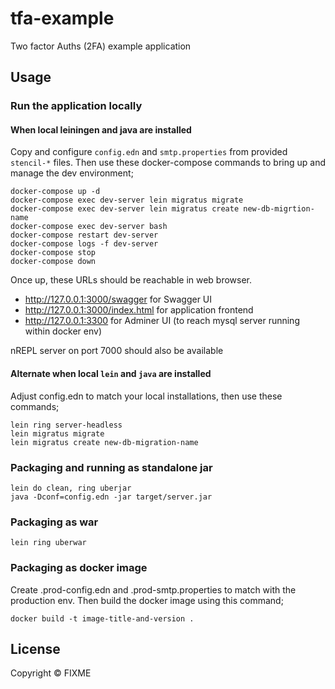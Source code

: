 # tfa-example

Two factor Auths (2FA) example application

## Usage

### Run the application locally

#### When local leiningen and java are installed
Copy and configure `config.edn` and `smtp.properties` from provided `stencil-*` files.
Then use these docker-compose commands to bring up and manage the dev environment;
```shell
docker-compose up -d
docker-compose exec dev-server lein migratus migrate
docker-compose exec dev-server lein migratus create new-db-migrtion-name
docker-compose exec dev-server bash
docker-compose restart dev-server
docker-compose logs -f dev-server
docker-compose stop
docker-compose down
```
Once up, these URLs should be reachable in web browser.
- http://127.0.0.1:3000/swagger for Swagger UI
- http://127.0.0.1:3000/index.html for application frontend
- http://127.0.0.1:3300 for Adminer UI (to reach mysql server running within docker env)

nREPL server on port 7000 should also be available


#### Alternate when local `lein` and `java` are installed
Adjust config.edn to match your local installations, then use these commands;
```shell
lein ring server-headless
lein migratus migrate
lein migratus create new-db-migration-name
```

### Packaging and running as standalone jar

```
lein do clean, ring uberjar
java -Dconf=config.edn -jar target/server.jar
```

### Packaging as war

`lein ring uberwar`

### Packaging as docker image
Create .prod-config.edn and .prod-smtp.properties to match with the production env. Then build the docker image using this command;
```shell
docker build -t image-title-and-version .
```

## License

Copyright ©  FIXME
